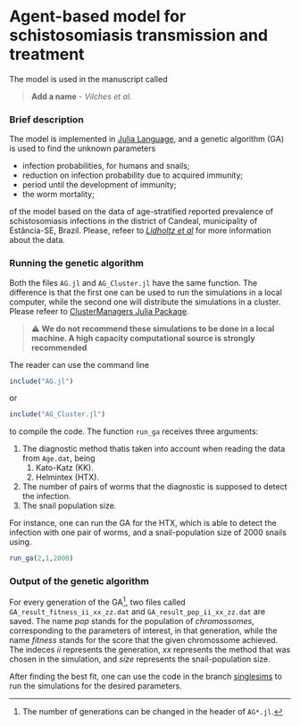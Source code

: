 # Agent-based model for schistosomiasis transmission and treatment

The model is used in the manuscript called 

> **Add a name** - *Vilches et al.*

### Brief description

The model is implemented in [Julia Language](https://julialang.org/project/), and a genetic algorithm (GA) is used to find the unknown parameters

* infection probabilities, for humans and snails;
* reduction on infection probability due to acquired immunity;
* period until the development of immunity;
* the worm mortality;

of the model based on the data of age-stratified reported prevalence of schistosomiasis infections in the district of Candeal, municipality of Estância-SE, Brazil. Please, refeer to [*Lidholtz et al*](https://journals.plos.org/plosntds/article?id=10.1371/journal.pntd.0006274) for more information about the data.

### Running the genetic algorithm

Both the files `AG.jl` and `AG_Cluster.jl` have the same function. The difference is that the first one can be used to run the simulations in a local computer, while the second one will distribute the simulations in a cluster. Please refeer to [ClusterManagers Julia Package](https://github.com/JuliaParallel/ClusterManagers.jl).

> :warning: **We do not recommend these simulations to be done in a local machine. A high capacity computational source is strongly recommended**


The reader can use the command line

```julia
include("AG.jl")
```

or


```julia
include("AG_Cluster.jl")
```

to compile the code. The function `run_ga` receives three arguments:

1. The diagnostic method thatis taken into account when reading the data from `Age.dat`, being 
    1. Kato-Katz (KK).
    1. Helmintex (HTX).
2. The number of pairs of worms that the diagnostic is supposed to detect the infection.
3. The snail population size.

For instance, one can run the GA for the HTX, which is able to detect the infection with one pair of worms, and a snail-population size of 2000 snails using.


```julia
run_ga(2,1,2000)
```

### Output of the genetic algorithm

For every generation of the GA[^1], two files called `GA_result_fitness_ii_xx_zz.dat` and `GA_result_pop_ii_xx_zz.dat` are saved. The name *pop* stands for the population of *chromossomes*, corresponding to the parameters of interest, in that generation, while the name *fitness* stands for the score that the given chromossome achieved. The indeces *ii* represents the generation, *xx* represents the method that was chosen in the simulation, and *size* represents the snail-population size.

After finding the best fit, one can use the code in the branch [singlesims](https://github.com/thomasvilches/schistosomiasis_abm/tree/singlesims) to run the simulations for the desired parameters.


[^1]: The number of generations can be changed in the header of `AG*.jl`.